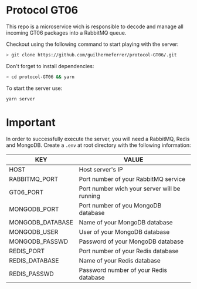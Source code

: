 # Protocol GT06

This repo is a microservice wich is responsible to decode and manage all incoming GT06 packages into a RabbitMQ queue. 

Checkout using the following command to start playing with the server:

```bash
> git clone https://github.com/guilhermeferrer/protocol-GT06/.git
```

Don't forget to install dependencies:
```bash
> cd protocol-GT06 && yarn
```

To start the server use:
```bash
yarn server
```
# Important
In order to successfully execute the server, you will need a RabbitMQ, Redis and MongoDB. Create a `.env` at root directory with the following information:

| KEY | VALUE |
| ------ | ------ |
| HOST | Host server's IP |
| RABBITMQ_PORT | Port number of your RabbitMQ service |
| GT06_PORT | Port number wich your server will be running |
| MONGODB_PORT | Port number of you MongoDB database |
| MONGODB_DATABASE | Name of your MongoDB database |
| MONGODB_USER | User of your MongoDB database  |
| MONGODB_PASSWD | Password of your MongoDB database |
| REDIS_PORT| Port number of your Redis database |
| REDIS_DATABASE| Name of your Redis database |
| REDIS_PASSWD| Password number of your Redis database |

